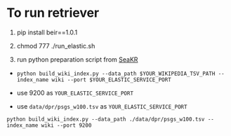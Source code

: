 # To run retriever

1) pip install beir==1.0.1

2) chmod 777 ./run_elastic.sh

3) run python preparation script from [SeaKR](https://github.com/THU-KEG/SeaKR?tab=readme-ov-file)
* `python build_wiki_index.py --data_path $YOUR_WIKIPEDIA_TSV_PATH --index_name wiki --port $YOUR_ELASTIC_SERVICE_PORT`

* use 9200 as `YOUR_ELASTIC_SERVICE_PORT`
* use `data/dpr/psgs_w100.tsv` as `YOUR_ELASTIC_SERVICE_PORT`

`python build_wiki_index.py --data_path ./data/dpr/psgs_w100.tsv --index_name wiki --port 9200`